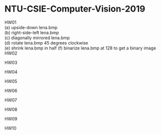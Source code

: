 # NTU-CSIE-Computer-Vision-2019
HW01  
  (a) upside-down lena.bmp  
  (b) right-side-left lena.bmp  
  (c) diagonally mirrored lena.bmp  
  (d) rotate lena.bmp 45 degrees clockwise  
  (e) shrink lena.bmp in half 
  (f) binarize lena.bmp at 128 to get a binary image
HW02

HW03

HW04

HW05

HW06

HW07

HW08

HW09

HW10
